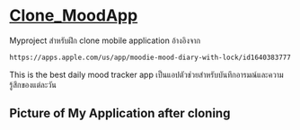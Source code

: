 # [Clone_MoodApp](https://apps.apple.com/us/app/moodie-mood-diary-with-lock/id1640383777)
 Myproject สำหรับฝึก clone mobile application อ้างอิงจาก
 ```bash
https://apps.apple.com/us/app/moodie-mood-diary-with-lock/id1640383777
  ``` 
 This is the best daily mood tracker app เป็นแอปตัวช่วยสำหรับบันทึกอารมณ์และความรู้สึกของแต่ละวัน
## Picture of My Application after cloning

